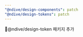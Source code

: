 ```yaml
---
"@ndive/design-components": patch
"@ndive/design-tokens": patch
---
```


@ndive/design-token 패키지 추가
